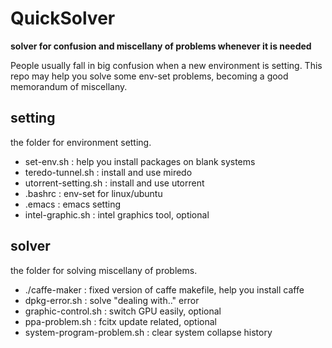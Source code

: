 # QuickSolver
**solver for confusion and miscellany of problems whenever it is needed**

 People usually fall in big confusion when a new environment is setting. This repo may help you solve some env-set problems, becoming a good memorandum of miscellany.
 
 ## setting
the folder for environment setting.
- set-env.sh : help you install packages on blank systems
- teredo-tunnel.sh : install and use miredo 
- utorrent-setting.sh : install and use utorrent
- .bashrc : env-set for linux/ubuntu
- .emacs : emacs setting
- intel-graphic.sh : intel graphics tool, optional
## solver 
the folder for solving miscellany of problems.
- ./caffe-maker : fixed version of caffe makefile, help you install caffe
- dpkg-error.sh : solve "dealing with.." error
- graphic-control.sh : switch GPU easily, optional
- ppa-problem.sh : fcitx update related, optional
- system-program-problem.sh : clear system collapse history
